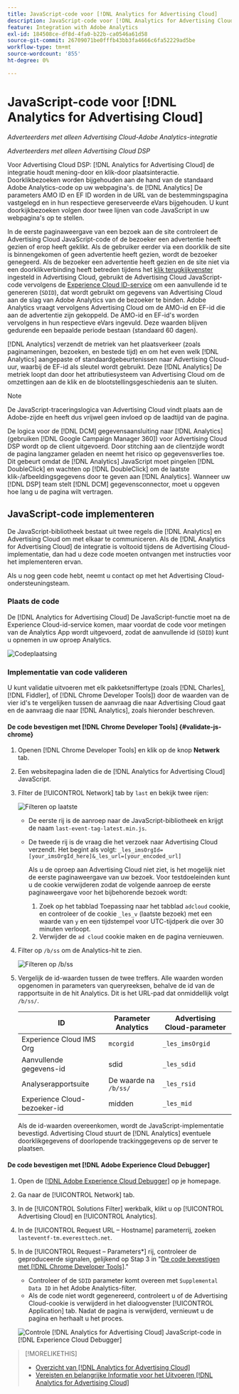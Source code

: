 ```yaml
---
title: JavaScript-code voor [!DNL Analytics for Advertising Cloud]
description: JavaScript-code voor [!DNL Analytics for Advertising Cloud]
feature: Integration with Adobe Analytics
exl-id: 184508ce-df8d-4fa0-b22b-ca0546a61d58
source-git-commit: 26709071be0fffb43bb3fa4666c6fa52229ad5be
workflow-type: tm+mt
source-wordcount: '855'
ht-degree: 0%

---
```


# JavaScript-code voor [!DNL Analytics for Advertising Cloud]

*Adverteerders met alleen Advertising Cloud-Adobe Analytics-integratie*

*Adverteerders met alleen Advertising Cloud DSP*

Voor Advertising Cloud DSP: [!DNL Analytics for Advertising Cloud] de integratie houdt mening-door en klik-door plaatsinteractie. Doorklikbezoeken worden bijgehouden aan de hand van de standaard Adobe Analytics-code op uw webpagina&#39;s. de [!DNL Analytics] De parameters AMO ID en EF ID worden in de URL van de bestemmingspagina vastgelegd en in hun respectieve gereserveerde eVars bijgehouden. U kunt doorkijkbezoeken volgen door twee lijnen van code JavaScript in uw webpagina&#39;s op te stellen.

In de eerste paginaweergave van een bezoek aan de site controleert de Advertising Cloud JavaScript-code of de bezoeker een advertentie heeft gezien of erop heeft geklikt. Als de gebruiker eerder via een doorklik de site is binnengekomen of geen advertentie heeft gezien, wordt de bezoeker genegeerd. Als de bezoeker een advertentie heeft gezien en de site niet via een doorklikverbinding heeft betreden tijdens het [klik terugkijkvenster](/help/integrations/analytics/prerequisites.md#lookback-a4adc) ingesteld in Advertising Cloud, gebruikt de Advertising Cloud JavaScript-code vervolgens de [Experience Cloud ID-service](https://experienceleague.adobe.com/docs/id-service/using/home.html) om een aanvullende id te genereren (`SDID`), dat wordt gebruikt om gegevens van Advertising Cloud aan de slag van Adobe Analytics van de bezoeker te binden. Adobe Analytics vraagt vervolgens Advertising Cloud om de AMO-id en EF-id die aan de advertentie zijn gekoppeld. De AMO-id en EF-id&#39;s worden vervolgens in hun respectieve eVars ingevuld. Deze waarden blijven gedurende een bepaalde periode bestaan (standaard 60 dagen).

[!DNL Analytics] verzendt de metriek van het plaatsverkeer (zoals paginameningen, bezoeken, en bestede tijd) en om het even welk [!DNL Analytics] aangepaste of standaardgebeurtenissen naar Advertising Cloud-uur, waarbij de EF-id als sleutel wordt gebruikt. Deze [!DNL Analytics] De metriek loopt dan door het attributiesysteem van Advertising Cloud om de omzettingen aan de klik en de blootstellingsgeschiedenis aan te sluiten.

>[!NOTE]
>
>De JavaScript-traceringslogica van Advertising Cloud vindt plaats aan de Adobe-zijde en heeft dus vrijwel geen invloed op de laadtijd van de pagina.
>
>De logica voor de [!DNL DCM] gegevensaansluiting naar [!DNL Analytics] (gebruiken [!DNL Google Campaign Manager 360]) voor Advertising Cloud DSP wordt op de client uitgevoerd. Door stitching aan de clientzijde wordt de pagina langzamer geladen en neemt het risico op gegevensverlies toe. Dit gebeurt omdat de [!DNL Analytics] JavaScript moet pingelen [!DNL DoubleClick] en wachten op [!DNL DoubleClick] om de laatste klik-/afbeeldingsgegevens door te geven aan [!DNL Analytics]. Wanneer uw [!DNL DSP] team stelt [!DNL DCM] gegevensconnector, moet u opgeven hoe lang u de pagina wilt vertragen.

## JavaScript-code implementeren

De JavaScript-bibliotheek bestaat uit twee regels die [!DNL Analytics] en Advertising Cloud om met elkaar te communiceren. Als de [!DNL Analytics for Advertising Cloud] de integratie is voltooid tijdens de Advertising Cloud-implementatie, dan had u deze code moeten ontvangen met instructies voor het implementeren ervan.

Als u nog geen code hebt, neemt u contact op met het Advertising Cloud-ondersteuningsteam.

### Plaats de code

De [!DNL Analytics for Advertising Cloud] De JavaScript-functie moet na de Experience Cloud-id-service komen, maar voordat de code voor metingen van de Analytics App wordt uitgevoerd, zodat de aanvullende id (`SDID`) kunt u opnemen in uw oproep Analytics.

![Codeplaatsing](/help/integrations/assets/a4adc-code-placement.png)

### Implementatie van code valideren

U kunt validatie uitvoeren met elk pakketsniffertype (zoals [!DNL Charles], [!DNL Fiddler], of [!DNL Chrome Developer Tools]) door de waarden van de vier id&#39;s te vergelijken tussen de aanvraag die naar Advertising Cloud gaat en de aanvraag die naar [!DNL Analytics], zoals hieronder beschreven.

#### De code bevestigen met [!DNL Chrome Developer Tools] {#validate-js-chrome}

1. Openen [!DNL Chrome Developer Tools] en klik op de knop **Netwerk** tab.
1. Een websitepagina laden die de [!DNL Analytics for Advertising Cloud] JavaScript.
1. Filter de [!UICONTROL Network] tab by `last` en bekijk twee rijen:

   ![Filteren op laatste](/help/integrations/assets/a4adc-code-validation-filter-last.png)

   * De eerste rij is de aanroep naar de JavaScript-bibliotheek en krijgt de naam `last-event-tag-latest.min.js`.
   * De tweede rij is de vraag die het verzoek naar Advertising Cloud verzendt. Het begint als volgt: `_les_imsOrgId=[your_imsOrgId_here]&_les_url=[your_encoded_url]`

      Als u de oproep aan Advertising Cloud niet ziet, is het mogelijk niet de eerste paginaweergave van uw bezoek. Voor testdoeleinden kunt u de cookie verwijderen zodat de volgende aanroep de eerste paginaweergave voor het bijbehorende bezoek wordt:

      1. Zoek op het tabblad Toepassing naar het tabblad `adcloud` cookie, en controleer of de cookie `_les_v` (laatste bezoek) met een waarde van `y` en een tijdstempel voor UTC-tijdperk die over 30 minuten verloopt.
      1. Verwijder de `ad cloud` cookie maken en de pagina vernieuwen.
1. Filter op `/b/ss` om de Analytics-hit te zien.

   ![Filteren op `/b/ss`](/help/integrations/assets/a4adc-code-validation-filter-bss.png)

1. Vergelijk de id-waarden tussen de twee treffers. Alle waarden worden opgenomen in parameters van queryreeksen, behalve de id van de rapportsuite in de hit Analytics. Dit is het URL-pad dat onmiddellijk volgt `/b/ss/`.

   | ID | Parameter Analytics | Advertising Cloud-parameter |
   |--- |--- |--- |
   | Experience Cloud IMS Org | `mcorgid` | `_les_imsOrgid` |
   | Aanvullende gegevens-id | sdid | `_les_sdid` |
   | Analyserapportsuite | De waarde na `/b/ss/` | `_les_rsid` |
   | Experience Cloud-bezoeker-id | midden | `_les_mid` |

   Als de id-waarden overeenkomen, wordt de JavaScript-implementatie bevestigd. Advertising Cloud stuurt de [!DNL Analytics] eventuele doorklikgegevens of doorlopende trackinggegevens op de server te plaatsen.

#### De code bevestigen met [!DNL Adobe Experience Cloud Debugger]

1. Open de [[!DNL Adobe Experience Cloud Debugger]](https://experienceleague.adobe.com/docs/debugger/using/run-debugger.html) op je homepage.
1. Ga naar de [!UICONTROL Network] tab.
1. In de [!UICONTROL Solutions Filter] werkbalk, klikt u op [!UICONTROL Advertising Cloud] en [!UICONTROL Analytics].
1. In de [!UICONTROL Request URL – Hostname] parameterrij, zoeken `lasteventf-tm.everesttech.net`.
1. In de [!UICONTROL Request – Parameters*] rij, controleer de geproduceerde signalen, gelijkend op Stap 3 in &quot;[De code bevestigen met [!DNL Chrome Developer Tools]](#validate-js-chrome).&quot;
   * Controleer of de `SDID` parameter komt overeen met `Supplemental Data ID` in het Adobe Analytics-filter.
   * Als de code niet wordt gegenereerd, controleert u of de Advertising Cloud-cookie is verwijderd in het dialoogvenster [!UICONTROL Application] tab. Nadat de pagina is verwijderd, vernieuwt u de pagina en herhaalt u het proces.

   ![Controle [!DNL Analytics for Advertising Cloud] JavaScript-code in [!DNL Experience Cloud Debugger]](/help/integrations/assets/a4adc-js-audit-debugger.png)

>[!MORELIKETHIS]
>
>* [Overzicht van [!DNL Analytics for Advertising Cloud]](overview.md)
>* [Vereisten en belangrijke Informatie voor het Uitvoeren [!DNL Analytics for Advertising Cloud]](prerequisites.md)

